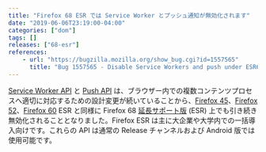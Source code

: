 ```yaml
---
title: "Firefox 68 ESR では Service Worker とプッシュ通知が無効化されます"
date: "2019-06-06T23:19:00-04:00"
categories: ["dom"]
tags: []
releases: ["68-esr"]
references:
    - url: "https://bugzilla.mozilla.org/show_bug.cgi?id=1557565"
      title: "Bug 1557565 - Disable Service Workers and push under ESR68 but not under Fennec"
---
```

[Service Worker API](https://developer.mozilla.org/docs/Web/API/Service_Worker_API) と [Push API](https://developer.mozilla.org/docs/Web/API/Push_API) は、ブラウザー内での複数コンテンツプロセスへ適切に対応するための設計変更が続いていることから、[Firefox 45](https://www.fxsitecompat.dev/ja/docs/2016/service-workers-have-been-disabled-in-firefox-45-esr/)、[Firefox 52](https://www.fxsitecompat.dev/ja/docs/2017/service-workers-and-push-notifications-are-disabled-on-firefox-52-esr/)、[Firefox 60](https://www.fxsitecompat.dev/ja/docs/2018/service-workers-and-push-notifications-are-disabled-on-firefox-60-esr/) ESR と同様に Firefox 68 [延長サポート版](https://www.mozilla.org/firefox/organizations/) (ESR) 上でも引き続き無効化されることとなりました。Firefox ESR は主に大企業や大学内での一括導入向けです。これらの API は通常の Release チャンネルおよび Android 版では使用可能です。
